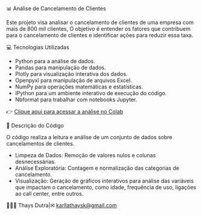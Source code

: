 📊 Análise de Cancelamento de Clientes 

 Este projeto visa analisar o cancelamento de clientes de uma empresa com mais de 800 mil clientes, 
 O objetivo é entender os fatores que contribuem para o cancelamento de clientes e identificar ações para reduzir essa taxa.

💻 Tecnologias Utilizadas

- Python para a análise de dados.
- Pandas para manipulação de dados.
- Plotly para visualização interativa dos dados.
- Openpyxl para manipulação de arquivos Excel.
- NumPy para operações matemáticas e estatísticas.
- IPython para um ambiente interativo de execução do código.
- Nbformat para trabalhar com notebooks Jupyter.
  
👉 [Clique aqui para acessar a análise no Colab](https://colab.research.google.com/drive/1WDJ4SxoDOZqYAc33PYVK2uiyH73PLCMj?usp=sharing)

📝 Descrição do Código

 O código realiza a leitura e análise de um conjunto de dados sobre cancelamentos de clientes. 
- Limpeza de Dados: Remoção de valores nulos e colunas desnecessárias.
- Análise Exploratória: Contagem e normalização das categorias de cancelamento.
- Visualização: Geração de gráficos interativos para análise das variáveis que impactam o cancelamento,
  como idade, frequência de uso, ligações ao call center, entre outros.

 
👩🏻‍💻 Thays Dutra|✉︎ karllathaysk@gmail.com
